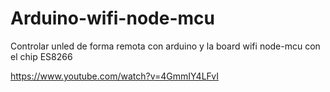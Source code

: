 # Arduino-wifi-node-mcu
Controlar unled de forma remota con arduino y la board wifi node-mcu con el chip ES8266

https://www.youtube.com/watch?v=4GmmIY4LFvI
